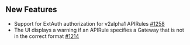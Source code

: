 ## New Features

- Support for ExtAuth authorization for v2alpha1 APIRules [#1258](https://github.com/kyma-project/api-gateway/pull/1258)
- The UI displays a warning if an APIRule specifies a Gateway that is not in the correct format [#1214](https://github.com/kyma-project/api-gateway/pull/1214)
